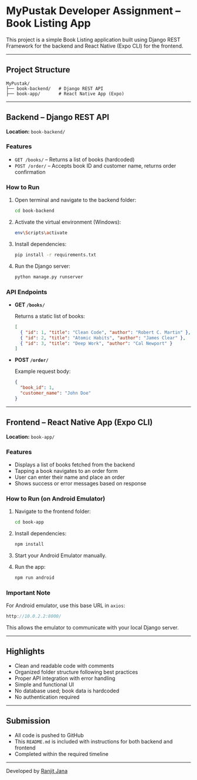 # MyPustak Developer Assignment – Book Listing App

This project is a simple Book Listing application built using Django REST Framework for the backend and React Native (Expo CLI) for the frontend.

---

## Project Structure

```
MyPustak/
├── book-backend/   # Django REST API
├── book-app/       # React Native App (Expo)
```

---

## Backend – Django REST API

**Location:** `book-backend/`

### Features

- `GET /books/` – Returns a list of books (hardcoded)
- `POST /order/` – Accepts book ID and customer name, returns order confirmation

### How to Run

1. Open terminal and navigate to the backend folder:
   ```bash
   cd book-backend
   ```

2. Activate the virtual environment (Windows):
   ```bash
   env\Scripts\activate
   ```

3. Install dependencies:
   ```bash
   pip install -r requirements.txt
   ```

4. Run the Django server:
   ```bash
   python manage.py runserver
   ```

### API Endpoints

- **GET `/books/`**

  Returns a static list of books:
  ```json
  [
    { "id": 1, "title": "Clean Code", "author": "Robert C. Martin" },
    { "id": 2, "title": "Atomic Habits", "author": "James Clear" },
    { "id": 3, "title": "Deep Work", "author": "Cal Newport" }
  ]
  ```

- **POST `/order/`**

  Example request body:
  ```json
  {
    "book_id": 1,
    "customer_name": "John Doe"
  }
  ```

---

## Frontend – React Native App (Expo CLI)

**Location:** `book-app/`

### Features

- Displays a list of books fetched from the backend
- Tapping a book navigates to an order form
- User can enter their name and place an order
- Shows success or error messages based on response

### How to Run (on Android Emulator)

1. Navigate to the frontend folder:
   ```bash
   cd book-app
   ```

2. Install dependencies:
   ```bash
   npm install
   ```

3. Start your Android Emulator manually.

4. Run the app:
   ```bash
   npm run android
   ```

### Important Note

For Android emulator, use this base URL in `axios`:
```js
http://10.0.2.2:8000/
```

This allows the emulator to communicate with your local Django server.

---

## Highlights

- Clean and readable code with comments
- Organized folder structure following best practices
- Proper API integration with error handling
- Simple and functional UI
- No database used; book data is hardcoded
- No authentication required

---

## Submission

- All code is pushed to GitHub
- This `README.md` is included with instructions for both backend and frontend
- Completed within the required timeline

---

Developed by [Ranjit Jana]('https://github.com/ranjit800/MyPustak-Developer-Test-Assignment')
